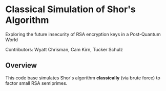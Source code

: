 # Classical Simulation of Shor's Algorithm

Exploring the future insecurity of RSA encryption keys in a Post-Quantum World

Contributors: Wyatt Chrisman, Cam Kirn, Tucker Schulz

## Overview

This code base simulates Shor's algorithm **classically** (via brute force) to factor small RSA semiprimes.
